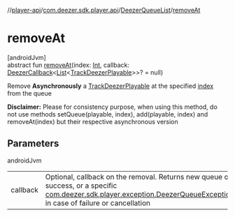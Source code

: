 //[player-api](../../../index.md)/[com.deezer.sdk.player.api](../index.md)/[DeezerQueueList](index.md)/[removeAt](remove-at.md)

# removeAt

[androidJvm]\
abstract fun [removeAt](remove-at.md)(index: [Int](https://kotlinlang.org/api/latest/jvm/stdlib/kotlin/-int/index.html), callback: [DeezerCallback](../../../../../common-api/common-api/com.deezer.sdk.common/-deezer-callback/index.md)&lt;[List](https://kotlinlang.org/api/latest/jvm/stdlib/kotlin.collections/-list/index.html)&lt;[TrackDeezerPlayable](../../com.deezer.sdk.player.model/-track-deezer-playable/index.md)&gt;&gt;? = null)

Remove **Asynchronously** a [TrackDeezerPlayable](../../com.deezer.sdk.player.model/-track-deezer-playable/index.md) at the specified [index](remove-at.md) from the queue

**Disclaimer:** Please for consistency purpose, when using this method, do not use methods setQueue(playable, index), add(playable, index) and removeAt(index) but their respective asynchronous version

## Parameters

androidJvm

| | |
|---|---|
| callback | Optional, callback on the removal. Returns new queue on success, or a specific [com.deezer.sdk.player.exception.DeezerQueueException](../../com.deezer.sdk.player.exception/-deezer-queue-exception/index.md) in case of failure or cancellation |
